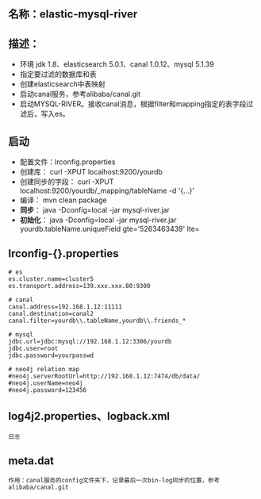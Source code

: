 ## 名称：elastic-mysql-river

## 描述：
 - 环境 jdk 1.8、elasticsearch 5.0.1、canal 1.0.12、mysql 5.1.39
 - 指定要过滤的数据库和表
 - 创建elasticsearch中表映射
 - 启动canal服务，参考alibaba/canal.git
 - 启动MYSQL-RIVER。接收canal消息，根据filter和mapping指定的表字段过滤后，写入es。

## 启动
- 配置文件：lrconfig.properties
- 创建库： curl -XPUT localhost:9200/yourdb
- 创建同步的字段： curl -XPUT localhost:9200/yourdb/_mapping/tableName -d '{...}'
- 编译： mvn clean package
- **同步**： java -Dconfig=local -jar mysql-river.jar
- **初始化**： java -Dconfig=local -jar mysql-river.jar  yourdb.tableName.uniqueField gte='5263463439' lte=

## lrconfig-{}.properties
    # es
    es.cluster.name=cluster5
    es.transport.address=139.xxx.xxx.80:9300

    # canal
    canal.address=192.168.1.12:11111
    canal.destination=canal2
    canal.filter=yourdb\\.tableName,yourdb\\.friends_*

    # mysql
    jdbc.url=jdbc:mysql://192.168.1.12:3306/yourdb
    jdbc.user=root
    jdbc.password=yourpasswd

    # neo4j relation map
    #neo4j.serverRootUrl=http://192.168.1.12:7474/db/data/
    #neo4j.userName=neo4j
    #neo4j.password=123456

## log4j2.properties、logback.xml

    日志

## meta.dat

	作用：canal服务的config文件夹下，记录最后一次bin-log同步的位置，参考alibaba/canal.git

